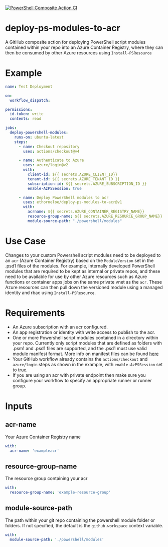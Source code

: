 [![PowerShell Composite Action CI](https://github.com/ethorneloe/deploy-ps-modules-to-acr/actions/workflows/ci.yml/badge.svg)](https://github.com/ethorneloe/deploy-ps-modules-to-acr/actions/workflows/ci.yml)

# deploy-ps-modules-to-acr

A GitHub composite action for deploying PowerShell script modules contained within your repo into an Azure Container Registry, where they can then be consumed by other Azure resources using `Install-PSResource`

# Example
```yaml
name: Test Deployment

on:
  workflow_dispatch:

permissions:
  id-token: write
  contents: read

jobs:
  deploy-powershell-modules:
    runs-on: ubuntu-latest
    steps:
      - name: Checkout repository
        uses: actions/checkout@v4

      - name: Authenticate to Azure
        uses: azure/login@v2
        with:
          client-id: ${{ secrets.AZURE_CLIENT_ID}}
          tenant-id: ${{ secrets.AZURE_TENANT_ID }}
          subscription-id: ${{ secrets.AZURE_SUBSCRIPTION_ID }}
          enable-AzPSSession: true

      - name: Deploy PowerShell modules to acr
        uses: ethorneloe/deploy-ps-modules-to-acr@v1
        with:
          acrname: ${{ secrets.AZURE_CONTAINER_REGISTRY_NAME}}
          resource-group-name: ${{ secrets.AZURE_RESOURCE_GROUP_NAME}}
          module-source-path: "./powershell/modules"
```

# Use Case
Changes to your custom Powershell script modules need to be deployed to an `acr` (Azure Container Registry) based on the `ModuleVersion` set in the .psd1 files of the modules. For example, internally developed PowerShell modules that are required to be kept as internal or private repos, and these need to be available for use by other Azure resources such as Azure functions or container apps jobs on the same private vnet as the `acr`.  These Azure resources can then pull down the versioned module using a managed identity and rbac using `Install-PSResource`.

# Requirements
- An Azure subscription with an acr configured.
- An app registration or identity with write access to publish to the acr.
- One or more Powershell script modules contained in a directory within your repo. Currently only script modules that are defined as folders with .psm1 and .psd1 files are supported, and the .psd1 must use valid module manifest format. More info on manifest files can be found [here](https://learn.microsoft.com/en-us/powershell/scripting/developer/module/how-to-write-a-powershell-module-manifest?view=powershell-7.4)
- Your GitHub workflow already contains the `actions/checkout` and `azure/login` steps as shown in the example, with `enable-AzPSSession` set to true.
- If you are using an acr with private endpoint then make sure you configure your workflow to specify an appropriate runner or runner group.

# Inputs
## acr-name
Your Azure Container Registry name
```yaml
with:
  acr-name: 'exampleacr'
```

## resource-group-name
The resource group containing your acr
```yaml
with:
  resource-group-name: 'example-resource-group'
```

## module-source-path
The path within your git repo containing the powershell module folder or folders. If not specified, the default is the `github.workspace` context variable.
```yaml
with:
  module-source-path: './powershell/modules'
```
